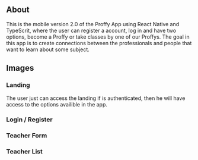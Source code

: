 
## About 

This is the mobile version 2.0 of the Proffy App using React Native and TypeScrit, where the user can register a account, log in and have two options, become a Proffy or take classes by one of our Proffys.
The goal in this app is to create connections between the professionals and people that want to learn about some subject.

## Images

### Landing
The user just can access the landing if is authenticated, then he will have access to the options availible in the app.

### Login / Register

### Teacher Form

### Teacher List 

